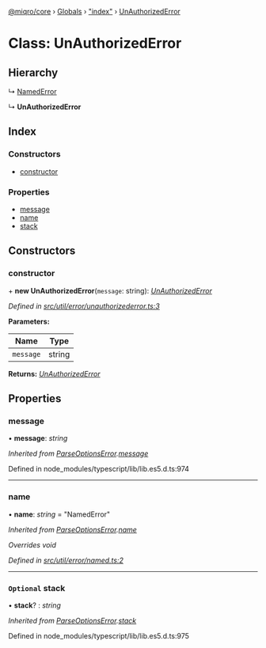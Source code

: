 [@miqro/core](../README.md) › [Globals](../globals.md) › ["index"](../modules/_index_.md) › [UnAuthorizedError](_index_.unauthorizederror.md)

# Class: UnAuthorizedError

## Hierarchy

  ↳ [NamedError](_util_error_named_.namederror.md)

  ↳ **UnAuthorizedError**

## Index

### Constructors

* [constructor](_index_.unauthorizederror.md#constructor)

### Properties

* [message](_index_.unauthorizederror.md#message)
* [name](_index_.unauthorizederror.md#name)
* [stack](_index_.unauthorizederror.md#optional-stack)

## Constructors

###  constructor

\+ **new UnAuthorizedError**(`message`: string): *[UnAuthorizedError](_index_.unauthorizederror.md)*

*Defined in [src/util/error/unauthorizederror.ts:3](https://github.com/claukers/miqro-core/blob/05bc2b3/src/util/error/unauthorizederror.ts#L3)*

**Parameters:**

Name | Type |
------ | ------ |
`message` | string |

**Returns:** *[UnAuthorizedError](_index_.unauthorizederror.md)*

## Properties

###  message

• **message**: *string*

*Inherited from [ParseOptionsError](_index_.parseoptionserror.md).[message](_index_.parseoptionserror.md#message)*

Defined in node_modules/typescript/lib/lib.es5.d.ts:974

___

###  name

• **name**: *string* = "NamedError"

*Inherited from [ParseOptionsError](_index_.parseoptionserror.md).[name](_index_.parseoptionserror.md#name)*

*Overrides void*

*Defined in [src/util/error/named.ts:2](https://github.com/claukers/miqro-core/blob/05bc2b3/src/util/error/named.ts#L2)*

___

### `Optional` stack

• **stack**? : *string*

*Inherited from [ParseOptionsError](_index_.parseoptionserror.md).[stack](_index_.parseoptionserror.md#optional-stack)*

Defined in node_modules/typescript/lib/lib.es5.d.ts:975
